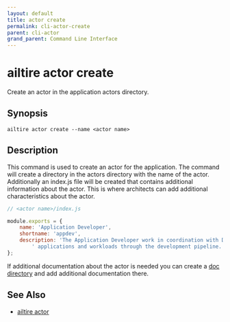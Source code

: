 ```yaml
---
layout: default
title: actor create
permalink: cli-actor-create
parent: cli-actor
grand_parent: Command Line Interface
---
```


# ailtire actor create

Create an actor in the application actors directory.

## Synopsis

```shell
ailtire actor create --name <actor name> 
```

## Description

This command is used to create an actor for the application. The command will create a directory in the actors directory with the name of the actor.
Additionally an index.js file will be created that contains additional information about the actor. This is where architects can add additional characteristics about the actor.

```javascript
// <actor name>/index.js

module.exports = {
    name: 'Application Developer',
    shortname: 'appdev',
    description: 'The Application Developer work in coordination with DevOps to manage services,' +
        ' applications and workloads through the development pipeline.'
};
```
If additional documentation about the actor is needed you can create a [doc directory](documentation) and add additional documentation there.

## See Also

* [ailtire actor](cli-actor)
